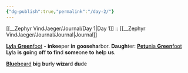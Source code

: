 ```yaml
---
{"dg-publish":true,"permalink":"/day-2/"}
---
```


[[__Zephyr VindJaeger/Journal/Day 1\|Day 1]] :: [[__Zephyr VindJaeger/Journal/Journal\|Journal]] 

[**Lyl**a **Green**foot](https://zephyr-brown.vercel.app/404) **-** **inkee**per **in** **gooseha**rbor. **Daugh**ter: [**Petu**nia **Green**foot](https://zephyr-brown.vercel.app/404)  
**Ly**la **is** **goi**ng **of**f **to** **fin**d **some**one **to** **hel**p **us**.

[**Blueb**eard](https://zephyr-brown.vercel.app/404) **bi**g **bur**ly **wiza**rd **du**de
